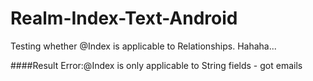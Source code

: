 # Realm-Index-Text-Android

Testing whether @Index is applicable to Relationships.
Hahaha...

####Result
Error:@Index is only applicable to String fields - got emails
